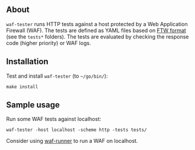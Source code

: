 ## About

`waf-tester` runs HTTP tests against a host protected by a Web Application Firewall (WAF). The tests are defined as YAML files based on [FTW format](https://github.com/CRS-support/ftw/blob/master/docs/YAMLFormat.md) (see the `tests*` folders). The tests are evaluated by checking the response code (higher priority) or WAF logs.

## Installation

Test and install `waf-tester` (to `~/go/bin/`):

```
make install
```

## Sample usage

Run some WAF tests against localhost:

```
waf-tester -host localhost -scheme http -tests tests/
```

Consider using [waf-runner](https://github.com/jreisinger/waf-runner) to run a WAF on localhost.